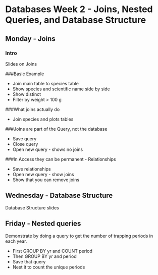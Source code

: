 Databases Week 2 - Joins, Nested Queries, and Database Structure
================================================================

Monday - Joins
--------------

### Intro
Slides on Joins

###Basic Example
* Join main table to species table
* Show species and scientific name side by side
* Show distinct
* Filter by weight > 100 g

###What joins actually do
* Join species and plots tables

###Joins are part of the Query, not the database
* Save query
* Close query
* Open new query - shows no joins

###In Access they can be permanent - Relationships
* Save relationships
* Open new query - show joins
* Show that you can remove joins


Wednesday - Database Structure
------------------------------
Database Structure slides

Friday - Nested queries
-----------------------
Demonstrate by doing a query to get the number of trapping periods in each year.

* First GROUP BY yr and COUNT period
* Then GROUP BY yr and period
* Save that query
* Nest it to count the unique periods
